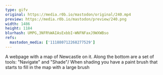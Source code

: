 ```yaml
---
type: gifv
original: https://media.r0b.io/mastodon/original/240.mp4
preview: https://media.r0b.io/mastodon/preview/240.png
width: 1486
height: 1184
blurhash: UMPG,3NFR%WAIAsExbbI~WNFNFaxJ9WXWBso
refs:
  mastodon_media: ['111880712268277529']
---
```


A webpage with a map of Newcastle on it. Along the bottom are a set of tools: "Navigate" and "Shade"/ When shading you have a paint brush that starts to fill in the map with a large brush
